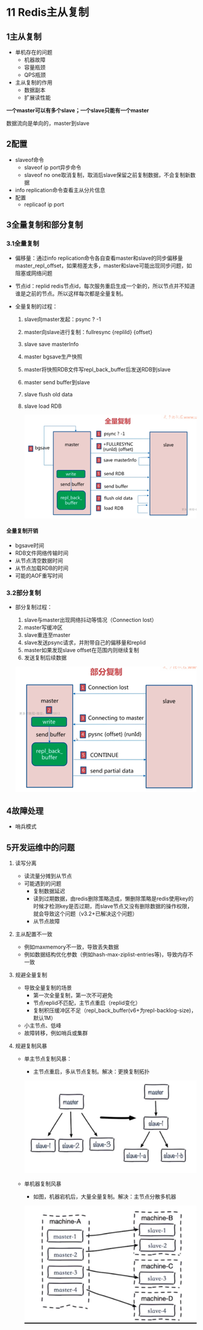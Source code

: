 # 11 Redis主从复制

## 1主从复制

- 单机存在的问题
    - 机器故障
    - 容量瓶颈
    - QPS瓶颈
- 主从复制的作用
    - 数据副本
    - 扩展读性能

**一个master可以有多个slave；一个slave只能有一个master**

数据流向是单向的，master到slave



## 2配置

- slaveof命令
    - slaveof ip port异步命令
    - slaveof no one取消复制，取消后slave保留之前复制数据，不会复制新数据
- info replication命令查看主从分片信息
- 配置
    - replicaof ip port

## 3全量复制和部分复制

### 3.1全量复制

- 偏移量：通过info replication命令各自查看master和slave的同步偏移量master_repl_offset，如果相差太多，master和slave可能出现同步问题，如阻塞或网络问题

- 节点id：replid redis节点id，每次服务重启生成一个新的，所以节点并不知道谁是之前的节点。所以这样每次都是全量复制。

- 全量复制的过程：

    1. slave向master发起：psync ? -1

    2. master向slave进行复制：fullresync {repliId} {offset}

    3. slave save masterInfo

    4. master bgsave生产快照

    5. master将快照RDB文件写repl_back_buffer后发送RDB到slave

    6. master send buffer到slave

    7. slave flush old data

    8. slave load RDB

        ![8c758d63-0d02-47c1-a392-b542ed9aa3cb](../img/8c758d63-0d02-47c1-a392-b542ed9aa3cb.png)

#### 全量复制开销

- bgsave时间
- RDB文件网络传输时间
- 从节点清空数据时间
- 从节点加载RDB的时间
- 可能的AOF重写时间

### 3.2部分复制

- 部分复制过程：

    1. slave与master出现网络抖动等情况（Connection lost）
    2. master写缓冲区
    3. slave重连至master
    4. slave发送psync请求，并附带自己的偏移量和replid
    5. master如果发现slave offset在范围内则继续复制
    6. 发送复制后续数据

    ![65eb61ba-dfed-463a-a3ba-5e4fc8ea239f](../img/65eb61ba-dfed-463a-a3ba-5e4fc8ea239f.png)

## 4故障处理

- 哨兵模式



## 5开发运维中的问题

1. 读写分离

    - 读流量分摊到从节点
    - 可能遇到的问题
        - 复制数据延迟
        - 读到过期数据，由redis删除策略造成，懒删除策略是redis使用key的时候才检测key是否过期，而slave节点又没有删除数据的操作权限，就会导致这个问题（v3.2+已解决这个问题）
        - 从节点故障

2. 主从配置不一致

    - 例如maxmemory不一致，导致丢失数据
    - 例如数据结构优化参数（例如hash-max-ziplist-entries等)，导致内存不一致

3. 规避全量复制

    - 导致全量复制的场景
        - 第一次全量复制，第一次不可避免
        - 节点replid不匹配，主节点重启（replid变化）
        - 复制积压缓冲区不足（repl_back_buffer(v6+为repl-backlog-size)，默认1M）
    - 小主节点、低峰
    - 故障转移，例如哨兵或集群

4. 规避复制风暴

    - 单主节点复制风暴：

        - 主节点重启，多从节点复制。解决：更换复制拓扑

        ![20f94fee-ea36-455a-ae6d-0f414346421a](../img/20f94fee-ea36-455a-ae6d-0f414346421a.png)

    - 单机器复制风暴

        - 如图，机器宕机后，大量全量复制。解决：主节点分散多机器

        ![a929e64a-5845-4414-942d-45bf1def2c1c](../img/a929e64a-5845-4414-942d-45bf1def2c1c.png)
